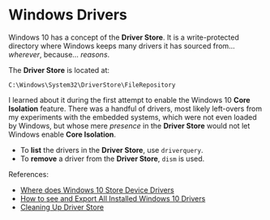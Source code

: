 # Windows Drivers

Windows 10 has a concept of the **Driver Store**. It is a write-protected directory where Windows keeps many drivers it has sourced from&hellip; *wherever*, because&hellip; *reasons*.

The **Driver Store** is located at:

```Shell
C:\Windows\System32\DriverStore\FileRepository
```

I learned about it during the first attempt to enable the Windows 10 **Core Isolation** feature. There was a handful of drivers, most likely left-overs from my experiments with the embedded systems, which were not even loaded by Windows, but whose mere *presence* in the **Driver Store** would not let Windows enable **Core Isolation**.


* To **list** the drivers in the **Driver Store**, use `driverquery`.
* To **remove** a driver from the **Driver Store**, `dism` is used.


References:

* [Where does Windows 10 Store Device Drivers][1]
* [How to see and Export All Installed Windows 10 Drivers][2]
* [Cleaning Up Driver Store][3]

[1]: https://www.faceofit.com/where-does-windows-10-store-device-drivers/
[2]: https://www.faceofit.com/how-to-see-and-export-all-installed-windows-10-drivers/
[3]: https://medium.com/@iced_burn/clean-filerepository-folder-in-driverstore-windows-10-622d3c79f58b